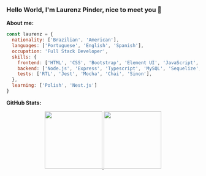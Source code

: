 ### Hello World, I'm Laurenz Pinder, nice to meet you 👋

**About me:**

```javascript
const laurenz = {
  nationality: ['Brazilian', 'American'],
  languages: ['Portuguese', 'English', 'Spanish'],
  occupation: 'Full Stack Developer',
  skills: {
    frontend: ['HTML', 'CSS', 'Bootstrap', 'Element UI', 'JavaScript', 'Vue', 'React', 'Redux', 'Context API', 'React Hooks'],
    backend: ['Node.js', 'Express', 'Typescript', 'MySQL', 'Sequelize', 'MongoDB', 'Mongoose', 'Docker'],
    tests: ['RTL', 'Jest', 'Mocha', 'Chai', 'Sinon'],
  },
  learning: ['Polish', 'Nest.js']
}
```

**GitHub Stats:**

<div align="center">
  <a href="https://github.com/laurenzdpinder">
  <img height="150em" src="https://github-readme-stats.vercel.app/api?username=laurenzdpinder&show_icons=true&theme=dark&include_all_commits=true&count_private=true"/>
  <img height="150em" src="https://github-readme-stats.vercel.app/api/top-langs/?username=laurenzdpinder&layout=compact&langs_count=7&theme=dark"/>
</div>
